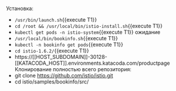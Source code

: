 Установка:
* `/usr/bin/launch.sh`{{execute T1}}
* `cd /root && /usr/local/bin/istio-install.sh`{{execute T1}}
* `kubectl get pods -n istio-system`{{execute T1}} ожидание
* `/usr/local/bin/bookinfo.sh`{{execute T1}}
* `kubectl -n bookinfo get pods`{{execute T1}}
* `cd istio-1.6.2/`{{execute T1}}
* https://[[HOST_SUBDOMAIN]]-30128-[[KATACODA_HOST]].environments.katacoda.com/productpage
Клонирование полностью всего репозитория:
* git clone https://github.com/istio/istio.git
* cd istio/samples/bookinfo/src/
